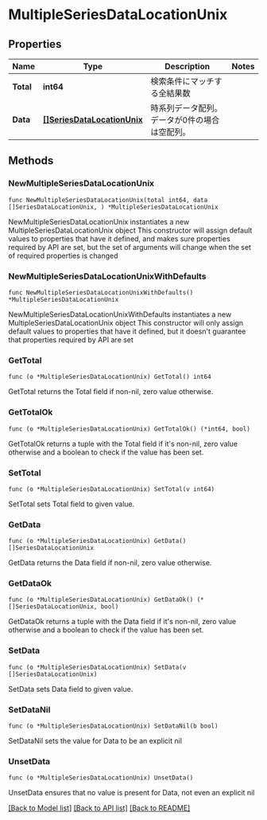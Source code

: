 # MultipleSeriesDataLocationUnix

## Properties

Name | Type | Description | Notes
------------ | ------------- | ------------- | -------------
**Total** | **int64** | 検索条件にマッチする全結果数 | 
**Data** | [**[]SeriesDataLocationUnix**](SeriesDataLocationUnix.md) | 時系列データ配列。データが0件の場合は空配列。 | 

## Methods

### NewMultipleSeriesDataLocationUnix

`func NewMultipleSeriesDataLocationUnix(total int64, data []SeriesDataLocationUnix, ) *MultipleSeriesDataLocationUnix`

NewMultipleSeriesDataLocationUnix instantiates a new MultipleSeriesDataLocationUnix object
This constructor will assign default values to properties that have it defined,
and makes sure properties required by API are set, but the set of arguments
will change when the set of required properties is changed

### NewMultipleSeriesDataLocationUnixWithDefaults

`func NewMultipleSeriesDataLocationUnixWithDefaults() *MultipleSeriesDataLocationUnix`

NewMultipleSeriesDataLocationUnixWithDefaults instantiates a new MultipleSeriesDataLocationUnix object
This constructor will only assign default values to properties that have it defined,
but it doesn't guarantee that properties required by API are set

### GetTotal

`func (o *MultipleSeriesDataLocationUnix) GetTotal() int64`

GetTotal returns the Total field if non-nil, zero value otherwise.

### GetTotalOk

`func (o *MultipleSeriesDataLocationUnix) GetTotalOk() (*int64, bool)`

GetTotalOk returns a tuple with the Total field if it's non-nil, zero value otherwise
and a boolean to check if the value has been set.

### SetTotal

`func (o *MultipleSeriesDataLocationUnix) SetTotal(v int64)`

SetTotal sets Total field to given value.


### GetData

`func (o *MultipleSeriesDataLocationUnix) GetData() []SeriesDataLocationUnix`

GetData returns the Data field if non-nil, zero value otherwise.

### GetDataOk

`func (o *MultipleSeriesDataLocationUnix) GetDataOk() (*[]SeriesDataLocationUnix, bool)`

GetDataOk returns a tuple with the Data field if it's non-nil, zero value otherwise
and a boolean to check if the value has been set.

### SetData

`func (o *MultipleSeriesDataLocationUnix) SetData(v []SeriesDataLocationUnix)`

SetData sets Data field to given value.


### SetDataNil

`func (o *MultipleSeriesDataLocationUnix) SetDataNil(b bool)`

 SetDataNil sets the value for Data to be an explicit nil

### UnsetData
`func (o *MultipleSeriesDataLocationUnix) UnsetData()`

UnsetData ensures that no value is present for Data, not even an explicit nil

[[Back to Model list]](../README.md#documentation-for-models) [[Back to API list]](../README.md#documentation-for-api-endpoints) [[Back to README]](../README.md)


